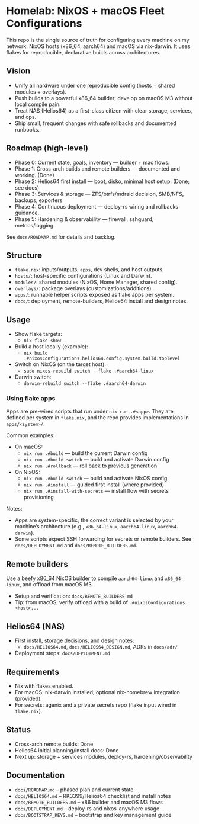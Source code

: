# Homelab: NixOS + macOS Fleet Configurations

This repo is the single source of truth for configuring every machine on my network: NixOS hosts (x86_64, aarch64) and macOS via nix-darwin. It uses flakes for reproducible, declarative builds across architectures.

## Vision

- Unify all hardware under one reproducible config (hosts + shared modules + overlays).
- Push builds to a powerful x86_64 builder; develop on macOS M3 without local compile pain.
- Treat NAS (Helios64) as a first-class citizen with clear storage, services, and ops.
- Ship small, frequent changes with safe rollbacks and documented runbooks.

## Roadmap (high-level)

- Phase 0: Current state, goals, inventory — builder + mac flows.
- Phase 1: Cross-arch builds and remote builders — documented and working. (Done)
- Phase 2: Helios64 first install — boot, disko, minimal host setup. (Done; see docs)
- Phase 3: Services & storage — ZFS/btrfs/mdraid decision, SMB/NFS, backups, exporters.
- Phase 4: Continuous deployment — deploy-rs wiring and rollbacks guidance.
- Phase 5: Hardening & observability — firewall, sshguard, metrics/logging.

See `docs/ROADMAP.md` for details and backlog.

## Structure

- `flake.nix`: inputs/outputs, `apps`, dev shells, and host outputs.
- `hosts/`: host-specific configurations (Linux and Darwin).
- `modules/`: shared modules (NixOS, Home Manager, shared config).
- `overlays/`: package overlays (customizations/additions).
- `apps/`: runnable helper scripts exposed as flake apps per system.
- `docs/`: deployment, remote-builders, Helios64 install and design notes.

## Usage

- Show flake targets:
  - `nix flake show`
- Build a host locally (example):
  - `nix build .#nixosConfigurations.helios64.config.system.build.toplevel`
- Switch on NixOS (on the target host):
  - `sudo nixos-rebuild switch --flake .#aarch64-linux`
- Darwin switch:
  - `darwin-rebuild switch --flake .#aarch64-darwin`

### Using flake apps

Apps are pre-wired scripts that run under `nix run .#<app>`. They are defined per system in `flake.nix`, and the repo provides implementations in `apps/<system>/`.

Common examples:
- On macOS:
  - `nix run .#build` — build the current Darwin config
  - `nix run .#build-switch` — build and activate Darwin config
  - `nix run .#rollback` — roll back to previous generation
- On NixOS:
  - `nix run .#build-switch` — build and activate NixOS config
  - `nix run .#install` — guided first install (where provided)
  - `nix run .#install-with-secrets` — install flow with secrets provisioning

Notes:
- Apps are system-specific; the correct variant is selected by your machine’s architecture (e.g., `x86_64-linux`, `aarch64-linux`, `aarch64-darwin`).
- Some scripts expect SSH forwarding for secrets or remote builders. See `docs/DEPLOYMENT.md` and `docs/REMOTE_BUILDERS.md`.

## Remote builders

Use a beefy x86_64 NixOS builder to compile `aarch64-linux` and `x86_64-linux`, and offload from macOS M3.

- Setup and verification: `docs/REMOTE_BUILDERS.md`
- Tip: from macOS, verify offload with a build of `.#nixosConfigurations.<host>...`

## Helios64 (NAS)

- First install, storage decisions, and design notes:
  - `docs/HELIOS64.md`, `docs/HELIOS64_DESIGN.md`, ADRs in `docs/adr/`
- Deployment steps: `docs/DEPLOYMENT.md`

## Requirements

- Nix with flakes enabled.
- For macOS: nix-darwin installed; optional nix-homebrew integration (provided).
- For secrets: agenix and a private secrets repo (flake input wired in `flake.nix`).

## Status

- Cross-arch remote builds: Done
- Helios64 initial planning/install docs: Done
- Next up: storage + services modules, deploy-rs, hardening/observability

## Documentation

- `docs/ROADMAP.md` – phased plan and current state
- `docs/HELIOS64.md` – RK3399/Helios64 checklist and install notes
- `docs/REMOTE_BUILDERS.md` – x86 builder and macOS M3 flows
- `docs/DEPLOYMENT.md` – deploy-rs and nixos-anywhere usage
- `docs/BOOTSTRAP_KEYS.md` – bootstrap and key management guide
